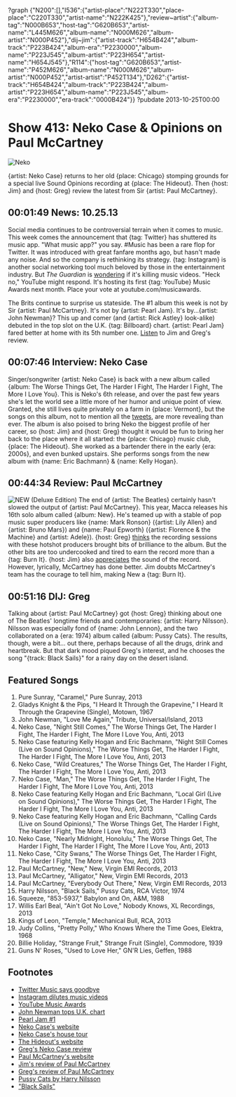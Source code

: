 ?graph {"N200":[],"I536":{"artist-place":"N222T330","place-place":"C220T330","artist-name":"N222K425"},"review~artist":{"album-tag":"N000B653","host-tag":"G620B653","artist-name":"L445M626","album-name":"N000M626","album-artist":"N000P452"},"dij~jim":{"artist-track":"H654B424","album-track":"P223B424","album-era":"P2230000","album-name":"P223J545","album-artist":"P223H654","artist-name":"H654J545"},"R114":{"host-tag":"G620B653","artist-name":"P452M626","album-name":"N000M626","album-artist":"N000P452","artist-artist":"P452T134"},"D262":{"artist-track":"H654B424","album-track":"P223B424","album-artist":"P223H654","album-name":"P223J545","album-era":"P2230000","era-track":"0000B424"}}
?pubdate 2013-10-25T00:00

# Show 413: Neko Case & Opinions on Paul McCartney

![Neko](http://static.soundopinions.org/images/2013/nekocase.jpg)

{artist: Neko Case} returns to her old {place: Chicago} stomping grounds for a special live Sound Opinions recording at {place: The Hideout}. Then {host: Jim} and {host: Greg} review the latest from Sir {artist: Paul McCartney}.


## 00:01:49 News: 10.25.13
Social media continues to be controversial terrain when it comes to music. This week comes the announcement that {tag: Twitter} has shuttered its music app. "What music app?" you say. #Music has been a rare flop for Twitter. It was introduced with great fanfare months ago, but hasn't made any noise. And so the company is rethinking its strategy. {tag: Instagram} is another social networking tool much beloved by those in the entertainment industry. But *The Guardian* is [wondering](http://www.theguardian.com/music/2013/oct/18/instagram-ruins-music-videos-rihanna-britney-spears) if it's killing music videos. "Heck no," YouTube might respond. It's hosting its first {tag: YouTube} Music Awards next month. Place your vote at youtube.com/musicawards.

The Brits continue to surprise us stateside. The #1 album this week is not by Sir {artist: Paul McCartney}. It's not by {artist: Pearl Jam}. It's by…{artist: John Newman}? This up and comer (and {artist: Rick Astley} look-alike) debuted in the top slot on the U.K. {tag: Billboard} chart. {artist: Pearl Jam} fared better at home with its 5th number one. [Listen](https://soundcloud.com/soundopinions/sound-opinions-reviews-3)  to Jim and Greg's review. 

## 00:07:46 Interview: Neko Case
Singer/songwriter {artist: Neko Case} is back with a new album called {album: The Worse Things Get, The Harder I Fight, The Harder I Fight, The More I Love You}. This is Neko's 6th release, and over the past few years she's let the world see a little more of her humor and unique point of view. Granted, she still lives quite privately on a farm in {place: Vermont}, but the songs on this album, not to mention all the [tweets](https://twitter.com/NekoCase), are more revealing than ever. The album is also poised to bring Neko the biggest profile of her career, so {host: Jim} and {host: Greg} thought it would be fun to bring her back to the place where it all started: the {place: Chicago} music club, {place: The Hideout}. She worked as a bartender there in the early {era: 2000s}, and even bunked upstairs. She performs songs from the new album with {name: Eric Bachmann} & {name: Kelly Hogan}.

## 00:44:34 Review: Paul McCartney
![NEW (Deluxe Edition)](http://is4.mzstatic.com/image/thumb/Music4/v4/ab/c7/b5/abc7b50f-c924-83f5-a046-862059cf94cf/source/600x600bb.jpg "12224/694874649")
The end of {artist: The Beatles} certainly hasn't slowed the output of {artist: Paul McCartney}. This year, Macca releases his 16th solo album called {album: New}. He's teamed up with a stable of pop music super producers like {name: Mark Ronson} ({artist: Lily Allen} and {artist: Bruno Mars}) and {name: Paul Epworth} ({artist: Florence & the Machine} and {artist: Adele}). {host: Greg} [thinks](http://articles.chicagotribune.com/2013-10-15/entertainment/sc-ent-1015-music-paul-mccartney-20131015_1_paul-mccartney-electric-arguments-mark-ronson) the recording sessions with these hotshot producers brought bits of brilliance to the album. But the other bits are too undercooked and tired to earn the record more than a {tag: Burn It}. {host: Jim} also [appreciates](http://www.wbez.org/blogs/jim-derogatis/2013-10/fogey-rock-paul-mccartney-and-pearl-jam-struggle-be-here-now-108951) the sound of the record. However, lyrically, McCartney has done better. Jim doubts McCartney's team has the courage to tell him, making New a {tag: Burn It}.


## 00:51:16 DIJ: Greg
Talking about {artist: Paul McCartney} got {host: Greg} thinking about one of The Beatles' longtime friends and contemporaries: {artist: Harry Nilsson}. Nilsson was especially fond of {name: John Lennon}, and the two collaborated on a {era: 1974} album called {album: Pussy Cats}. The results, though, were a bit... out there, perhaps because of all the drugs, drink and heartbreak. But that dark mood piqued Greg's interest, and he chooses the song "{track: Black Sails}" for a rainy day on the desert island.

## Featured Songs

1. Pure Sunray, "Caramel," Pure Sunray, 2013
2. Gladys Knight & the Pips, "I Heard It Through the Grapevine," I Heard It Through the Grapevine (Single), Motown, 1967
2. John Newman, "Love Me Again," Tribute, Universal/Island, 2013
2. Neko Case, "Night Still Comes," The Worse Things Get, The Harder I Fight, The Harder I Fight, The More I Love You, Anti, 2013
2. Neko Case featuring Kelly Hogan and Eric Bachmann, "Night Still Comes (Live on Sound Opinions)," The Worse Things Get, The Harder I Fight, The Harder I Fight, The More I Love You, Anti, 2013
2. Neko Case, "Wild Creatures," The Worse Things Get, The Harder I Fight, The Harder I Fight, The More I Love You, Anti, 2013
2. Neko Case, "Man," The Worse Things Get, The Harder I Fight, The Harder I Fight, The More I Love You, Anti, 2013
2. Neko Case featuring Kelly Hogan and Eric Bachmann, "Local Girl (Live on Sound Opinions)," The Worse Things Get, The Harder I Fight, The Harder I Fight, The More I Love You, Anti, 2013
2. Neko Case featuring Kelly Hogan and Eric Bachmann, "Calling Cards (Live on Sound Opinions)," The Worse Things Get, The Harder I Fight, The Harder I Fight, The More I Love You, Anti, 2013
2. Neko Case, "Nearly Midnight, Honolulu," The Worse Things Get, The Harder I Fight, The Harder I Fight, The More I Love You, Anti, 2013
2. Neko Case, "City Swans," The Worse Things Get, The Harder I Fight, The Harder I Fight, The More I Love You, Anti, 2013
2. Paul McCartney, "New," New, Virgin EMI Records, 2013
2. Paul McCartney, "Alligator," New, Virgin EMI Records, 2013
2. Paul McCartney, "Everybody Out There," New, Virgin EMI Records, 2013
2. Harry Nilsson, "Black Sails," Pussy Cats, RCA Victor, 1974
2. Squeeze, "853-5937," Babylon and On, A&M, 1988
2. Willis Earl Beal, "Ain't Got No Love," Nobody Knows, XL Recordings, 2013
2. Kings of Leon, "Temple," Mechanical Bull, RCA, 2013
2. Judy Collins, "Pretty Polly," Who Knows Where the Time Goes, Elektra, 1968
2. Billie Holiday, "Strange Fruit," Strange Fruit (Single), Commodore, 1939
2. Guns N' Roses, "Used to Love Her," GN'R Lies, Geffen, 1988

## Footnotes
- [Twitter Music says goodbye](http://www.latimes.com/entertainment/music/posts/la-et-ms-twitter-shutter-music-app-20131021,0,5732458.story)
- [Instagram dilutes music videos](http://www.theguardian.com/music/2013/oct/18/instagram-ruins-music-videos-rihanna-britney-spears)
- [YouTube Music Awards](http://variety.com/2013/digital/news/youtube-music-awards-nominees-announced-1200749352/)
- [John Newman tops U.K. chart](http://www.billboard.com/articles/news/5763133/john-newman-pips-pearl-jam-paul-mccartney-for-uk-albums-chart-crown)
- [Pearl Jam #1](http://www.billboard.com/articles/news/5763242/pearl-jam-earns-fifth-no-1-album-on-billboard-200)
- [Neko Case's website](http://nekocase.com/)
- [Neko Case's house tour](http://www.countryliving.com/homes/house-tours/neko-case-vermont-farmhouse)
- [The Hideout's website](http://www.hideoutchicago.com/)
- [Greg's Neko Case review](http://articles.chicagotribune.com/2013-09-02/entertainment/chi-neko-case-album-review-20130902_1_neko-case-album-review-songs-brim)
- [Paul McCartney's website](http://www.paulmccartney.com/)
- [Jim's review of Paul McCartney](http://www.wbez.org/blogs/jim-derogatis/2013-10/fogey-rock-paul-mccartney-and-pearl-jam-struggle-be-here-now-108951)
- [Greg's review of Paul McCartney](http://www.chicagotribune.com/entertainment/music/turnitup/sc-ent-1015-music-paul-mccartney-20131015,0,397447.column?track=rss)
- [Pussy Cats by Harry Nilsson](http://www.allmusic.com/album/pussy-cats-mw0000512750)
- ["Black Sails"](https://www.youtube.com/watch?v=J0EOIfwqcMk)
